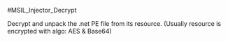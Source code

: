 #MSIL_Injector_Decrypt

Decrypt and unpack the .net PE file from its resource. (Usually resource is encrypted with algo: AES & Base64)
